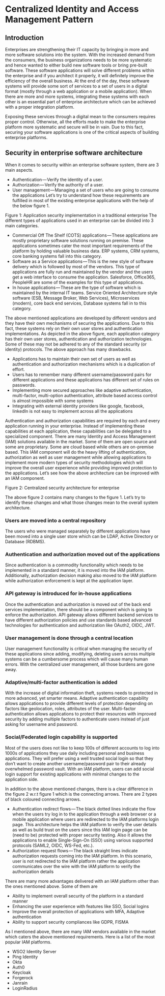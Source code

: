 # Centralized Identity and Access Management Pattern
## Introduction
Enterprises are strengthening their IT capacity by bringing in more and more software solutions into the system. With the increased demand from the consumers, the business organizations needs to be more systematic and hence wanted to either build new software tools or bring pre-built software. These software applications will solve different problems within the enterprise and if you architect it properly, it will definitely improve the efficiency of the overall business. At the end of the day, these software systems will provide some sort of services to a set of users in a digital format (mostly through a web application or a mobile application). When there are more and more systems, integrating these systems with each other is an essential part of enterprise architecture which can be achieved with a proper integration platform.

Exposing these services through a digital mean to the consumers requires proper control. Otherwise, all the efforts made to make the enterprise platform more systematic and secure will be in vain. Due to this fact, securing your software applications is one of the critical aspects of building enterprise platforms.

## Security in enterprise software architecture
When it comes to security within an enterprise software system, there are 3 main aspects.

- Authentication — Verify the identity of a user.
- Authorization — Verify the authority of a user.
- User management — Managing a set of users who are going to consume the applications
Let’s try to understand how these requirements are fulfilled in most of the existing enterprise applications with the help of the below figure 1.


Figure 1: Application security implementation in a traditional enterprise
The different types of applications used in an enterprise can be divided into 3 main categories.

- Commercial Off The Shelf (COTS) applications — These applications are mostly proprietary software solutions running on premise. These applications sometimes cater the most important requirements of the platform by holding valuable business data. ERP systems, CRM systems, core banking systems fall into this category.
- Software as a Service applications — This is the new style of software delivery which is followed by most of the vendors. This type of applications are fully run and maintained by the vendor and the users get a web interface to consume the application. Salesforce, Office365, PeopleHR are some of the examples for this type of applications.
- In house applications — These are the type of software which is maintained by the internal IT teams. Service Oriented Architecture style software (ESB, Message Broker, Web Services), Microservices (modern), core back end services, Database systems fall in to this category.

The above mentioned applications are developed by different vendors and they have their own mechanisms of securing the applications. Due to this fact, these systems rely on their own user stores and authentication implementations. As depicted in the above figure, each application category has their own user stores, authentication and authorization technologies. Some of these may not be adhered to any of the standard security (or identity) protocols. The above approach has many drawbacks.

- Applications has to maintain their own set of users as well as authentication and authorization mechanisms which is a duplication of effort.
- Users has to remember many different username/password pairs for different applications and these applications has different set of rules on passwords.
- Implementing more secured approaches like adaptive authentication, multi-factor, multi-option authentication, attribute based access control is almost impossible with some systems
- Integrating with external identity providers like google, facebook, linkedIn is not easy to implement across all the applications

Authentication and authorization capabilities are required by each and every application running in your enterprise. Instead of implementing these capabilities at each application, these capabilities can be delegated to a specialized component. There are many Identity and Access Management (IAM) solutions available in the market. Some of them are open source and some are proprietary. Some are cloud based while others are on-premise based. This IAM component will do the heavy lifting of authentication, authorization as well as user management while allowing applications to implement more modern types of security methodologies which will improve the overall user experience while providing improved protection to the applications. Let’s see how the above architecture can be improved with an IAM component.

Figure 2: Centralized security architecture for enterprise

The above figure 2 contains many changes to the figure 1. Let’s try to identify these changes and what those changes mean to the overall system architecture.

### Users are moved into a central repository
The users who were managed separately by different applications have been moved into a single user store which can be LDAP, Active Directory or Database (RDBMS).

### Authentication and authorization moved out of the applications
Since authentication is a commodity functionality which needs to be implemented in a standard manner, it is moved into the IAM platform. Additionally, authorization decision making also moved to the IAM platform while authorization enforcement is kept at the application layer.

### API gateway is introduced for in-house applications
Once the authentication and authorization is moved out of the back end services implementation, there should be a component which is going to enforce the authorization. API gateway allows different backend services to have different authorization policies and use standards based advanced technologies for authentication and authorization like OAuth2, OIDC, JWT.

### User management is done through a central location
User management functionality is critical when managing the security of these applications since adding, modifying, deleting users across multiple systems can be a cumbersome process which will cause many human errors. With the centralized user management, all those burdens are gone away.

### Adaptive/multi-factor authentication is added
With the increase of digital information theft, systems needs to protected in more advanced, yet smarter means. Adaptive authentication capability allows applications to provide different levels of protection depending on factors like geolocation, roles, attributes of the user. Multi-factor authentication allows applications to protect their resources with improved security by adding multiple factors to authenticate users instead of just asking for username and password.

### Social/Federated login capability is supported
Most of the users does not like to keep 100s of different accounts to log into 1000s of applications they use daily including personal and business applications. They will prefer using a well trusted social login so that they don’t want to create another username/password pair to their already overwhelmed password vault. With an IAM platform, users can add social login support for existing applications with minimal changes to the application side.

In addition to the above mentioned changes, there is a clear difference in the figure 2 w.r.t figure 1 which is the connecting arrows. There are 2 types of black coloured connecting arrows.

- Authentication redirect flows — The black dotted lines indicate the flow when the users try log in to the application through a web browser or a mobile application where users are redirected to the IAM platforms login page. This architecture helps the IAM platform to verify the user details as well as build trust on the users since this IAM login page can be (need to be) protected with proper security testing. Also it allows the applications to enable Single-Sign-On (SSO) using various supported protocols (SAML2, OIDC, WS-Fed, etc.).
- Authorization request flows — The black straight lines indicate authorization requests coming into the IAM platform. In this scenario, user is not redirected to the IAM platform rather the application communicates over the wire with the IAM platform to verify the authorization details

There are many more advantages delivered with an IAM platform other than the ones mentioned above. Some of them are

- Ability to implement overall security of the platform in a standard manner
- Enhancing the user experience with features like SSO, Social logins
- Improve the overall protection of applications with MFA, Adaptive authentication
- Ability to support security compliances like GDPR, FISMA

As I mentioned above, there are many IAM vendors available in the market which caters the above mentioned requirements. Here is a list of the most popular IAM platforms.

- WSO2 Identity Server
- Ping Identity
- Okta
- Auth0
- Keycloak
- Forgerock
- Janrain
- LoginRadius
